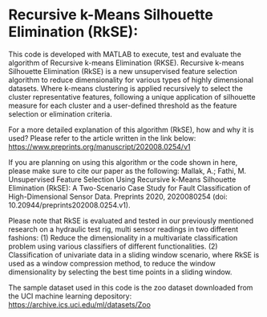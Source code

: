 # Recursive k-Means Silhouette Elimination (RkSE):
This code is developed with MATLAB to execute, test and evaluate the algorithm of Recursive k-means Elimination (RKSE).
Recursive k-means Silhouette Elimination (RkSE) is a new unsupervised feature selection algorithm to reduce dimensionality 
for various types of highly dimensional datasets. Where k-means clustering is applied recursively to select the cluster representative features, 
following a unique application of silhouette measure for each cluster and a user-defined threshold as the feature selection or elimination criteria. 

For a more detailed explanation of this algorithm (RkSE), how and why it is used? Please refer to the article written in the link below: 
https://www.preprints.org/manuscript/202008.0254/v1

If you are planning on using this algorithm or the code shown in here, please make sure to cite our paper as the following:
Mallak, A.; Fathi, M. Unsupervised Feature Selection Using Recursive k-Means Silhouette Elimination (RkSE): A Two-Scenario Case Study 
for Fault Classification of High-Dimensional Sensor Data. Preprints 2020, 2020080254 (doi: 10.20944/preprints202008.0254.v1).

Please note that RkSE is evaluated and tested in our previously mentioned research on a hydraulic test rig, multi sensor readings in two different fashions: 
(1) Reduce the dimensionality in a multivariate classification problem using various classifiers of different functionalities. 
(2) Classification of univariate data in a sliding window scenario, where RkSE is used as a window compression method, to reduce the window
dimensionality by selecting the best time points in a sliding window.

The sample dataset used in this code is the zoo dataset downloaded from the UCI machine learning depository:
https://archive.ics.uci.edu/ml/datasets/Zoo
